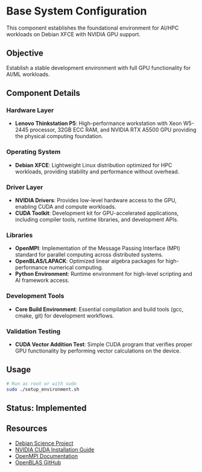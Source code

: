 # Base System Configuration

This component establishes the foundational environment for AI/HPC workloads on Debian XFCE with NVIDIA GPU support.

## Objective
Establish a stable development environment with full GPU functionality for AI/ML workloads.

## Component Details

### Hardware Layer
- **Lenovo Thinkstation P5**: High-performance workstation with Xeon W5-2445 processor, 32GB ECC RAM, and NVIDIA RTX A5500 GPU providing the physical computing foundation.

### Operating System
- **Debian XFCE**: Lightweight Linux distribution optimized for HPC workloads, providing stability and performance without overhead.

### Driver Layer
- **NVIDIA Drivers**: Provides low-level hardware access to the GPU, enabling CUDA and compute workloads.
- **CUDA Toolkit**: Development kit for GPU-accelerated applications, including compiler tools, runtime libraries, and development APIs.

### Libraries
- **OpenMPI**: Implementation of the Message Passing Interface (MPI) standard for parallel computing across distributed systems.
- **OpenBLAS/LAPACK**: Optimized linear algebra packages for high-performance numerical computing.
- **Python Environment**: Runtime environment for high-level scripting and AI framework access.

### Development Tools
- **Core Build Environment**: Essential compilation and build tools (gcc, cmake, git) for development workflows.

### Validation Testing
- **CUDA Vector Addition Test**: Simple CUDA program that verifies proper GPU functionality by performing vector calculations on the device.

## Usage
```bash
# Run as root or with sudo
sudo ./setup_environment.sh
```

## Status: Implemented

## Resources
- [Debian Science Project](https://wiki.debian.org/DebianScience)
- [NVIDIA CUDA Installation Guide](https://docs.nvidia.com/cuda/cuda-installation-guide-linux/)
- [OpenMPI Documentation](https://www.open-mpi.org/doc/)
- [OpenBLAS GitHub](https://github.com/xianyi/OpenBLAS)
